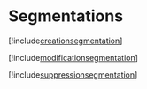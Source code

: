 # Segmentations

[!include[creationsegmentation](segmentations.creationsegmentation.autogen.md)]

[!include[modificationsegmentation](segmentations.modificationsegmentation.autogen.md)]

[!include[suppressionsegmentation](segmentations.suppressionsegmentation.autogen.md)]































































